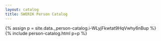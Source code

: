 ```yaml
---
layout: catalog
title: SWERIK Person Catalog
---
```

{% assign p = site.data._person-catalog.i-WLyjFkwtat9HqVwhy6nBup %}
{% include person-catalog.html p=p %}

